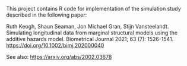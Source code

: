 This project contains R code for implementation of the simulation study described in the following paper: 

Ruth Keogh, Shaun Seaman, Jon Michael Gran, Stijn Vansteelandt. 
Simulating longitudinal data from marginal structural models using the additive hazards model. 
Biometrical Journal 2021; 63 (7): 1526-1541. https://doi.org/10.1002/bimj.202000040

See also: https://arxiv.org/abs/2002.03678

